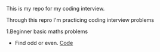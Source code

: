 This is my repo for my coding interview.

Through this repro I'm practicing coding interview problems

1.Beginner basic maths problems

- Find odd or even. [Code](FindOddOrEven.js)
